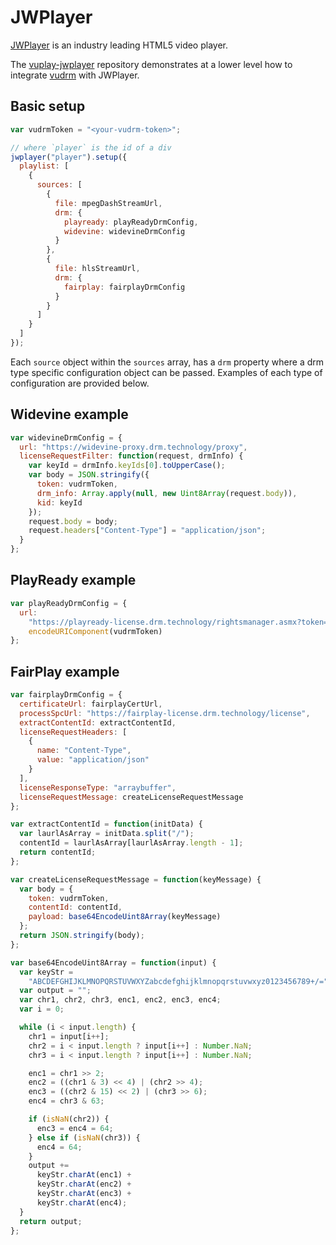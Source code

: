# JWPlayer

[JWPlayer](https://jwplayer.com/) is an industry leading HTML5 video player.

The [vuplay-jwplayer](https://github.com/Vualto/vuplay-jwplayer) repository demonstrates at a lower level how to integrate [vudrm](https://docs.vualto.com/projects/vudrm/en/latest/index.html) with JWPlayer.

## Basic setup

```javascript
var vudrmToken = "<your-vudrm-token>";

// where `player` is the id of a div
jwplayer("player").setup({
  playlist: [
    {
      sources: [
        {
          file: mpegDashStreamUrl,
          drm: {
            playready: playReadyDrmConfig,
            widevine: widevineDrmConfig
          }
        },
        {
          file: hlsStreamUrl,
          drm: {
            fairplay: fairplayDrmConfig
          }
        }
      ]
    }
  ]
});
```

Each `source` object within the `sources` array, has a `drm` property where a drm type specific configuration object can be passed. Examples of each type of configuration are provided below.

## Widevine example

```javascript
var widevineDrmConfig = {
  url: "https://widevine-proxy.drm.technology/proxy",
  licenseRequestFilter: function(request, drmInfo) {
    var keyId = drmInfo.keyIds[0].toUpperCase();
    var body = JSON.stringify({
      token: vudrmToken,
      drm_info: Array.apply(null, new Uint8Array(request.body)),
      kid: keyId
    });
    request.body = body;
    request.headers["Content-Type"] = "application/json";
  }
};
```

## PlayReady example

```javascript
var playReadyDrmConfig = {
  url:
    "https://playready-license.drm.technology/rightsmanager.asmx?token=" +
    encodeURIComponent(vudrmToken)
};
```

## FairPlay example

```javascript
var fairplayDrmConfig = {
  certificateUrl: fairplayCertUrl,
  processSpcUrl: "https://fairplay-license.drm.technology/license",
  extractContentId: extractContentId,
  licenseRequestHeaders: [
    {
      name: "Content-Type",
      value: "application/json"
    }
  ],
  licenseResponseType: "arraybuffer",
  licenseRequestMessage: createLicenseRequestMessage
};

var extractContentId = function(initData) {
  var laurlAsArray = initData.split("/");
  contentId = laurlAsArray[laurlAsArray.length - 1];
  return contentId;
};

var createLicenseRequestMessage = function(keyMessage) {
  var body = {
    token: vudrmToken,
    contentId: contentId,
    payload: base64EncodeUint8Array(keyMessage)
  };
  return JSON.stringify(body);
};

var base64EncodeUint8Array = function(input) {
  var keyStr =
    "ABCDEFGHIJKLMNOPQRSTUVWXYZabcdefghijklmnopqrstuvwxyz0123456789+/=";
  var output = "";
  var chr1, chr2, chr3, enc1, enc2, enc3, enc4;
  var i = 0;

  while (i < input.length) {
    chr1 = input[i++];
    chr2 = i < input.length ? input[i++] : Number.NaN;
    chr3 = i < input.length ? input[i++] : Number.NaN;

    enc1 = chr1 >> 2;
    enc2 = ((chr1 & 3) << 4) | (chr2 >> 4);
    enc3 = ((chr2 & 15) << 2) | (chr3 >> 6);
    enc4 = chr3 & 63;

    if (isNaN(chr2)) {
      enc3 = enc4 = 64;
    } else if (isNaN(chr3)) {
      enc4 = 64;
    }
    output +=
      keyStr.charAt(enc1) +
      keyStr.charAt(enc2) +
      keyStr.charAt(enc3) +
      keyStr.charAt(enc4);
  }
  return output;
};
```
